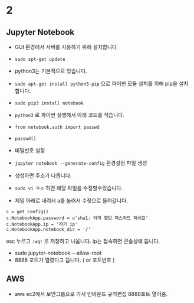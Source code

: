 # 2

## Jupyter Notebook

- GUI 환경에서 서버를 사용하기 위해 설치합니다
- `sudo spt-get update`
- python3는 기본적으로 있습니다.
- `sudo apt-get install python3-pip` 으로 파이썬 모듈 설치를 위해 pip을 설치합니다.
- `sudo pip3 install notebook`
- `python3` 로 파이썬 실행해서 아래 코드를 적습니다.
- `from notebook.auth import passwd`
- `passwd()`
- 비밀번호 설정

- `jupyter notebook --generate-config` 환경설정 파일 생성
- 생성하면 주소가 나옵니다.
- `sudo vi 주소` 하면 해당 파일을 수정할수있습니다.
- 제일 아래로 내려서 a를 눌러서 수정으로 들어갑니다.
```
c = get_config()
c.NotebookApp.password = u'sha1: 아까 했던 패스워드 해쉬값'
c.NotebookApp.ip = '자기 ip'
c.NotebookApp.notebook_dir = '/'
```
esc 누르고 `:wq!` 로 저장하고 나옵니다.
ip는 접속하면 콘솔상에 뜹니다.

- sudo jupyter-notebook --allow-root
- 8888 포트가 열렸다고 뜹니다. ( or 포트번호 )

## AWS

- aws ec2에서 보안그룹으로 가서 인바운드 규칙편집 8888포트 열어줌.